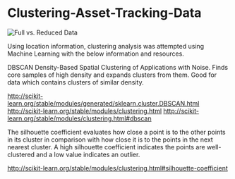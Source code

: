 # Clustering-Asset-Tracking-Data

![Full vs. Reduced Data](Clustering-Asset-Tracking-Data/Output/output_25_1.png)


Using location information, clustering analysis was attempted using Machine Learning with the below information and resources.


DBSCAN Density-Based Spatial Clustering of Applications with Noise. Finds core samples of high density and expands clusters from them. Good for data which contains clusters of similar density.

http://scikit-learn.org/stable/modules/generated/sklearn.cluster.DBSCAN.html
http://scikit-learn.org/stable/modules/clustering.html
http://scikit-learn.org/stable/modules/clustering.html#dbscan

The silhouette coefficient evaluates how close a point is to the other points in its cluster in comparison with how close it is to the points in the next nearest cluster. A high silhouette coefficient indicates the points are well-clustered and a low value indicates an outlier.

http://scikit-learn.org/stable/modules/clustering.html#silhouette-coefficient

